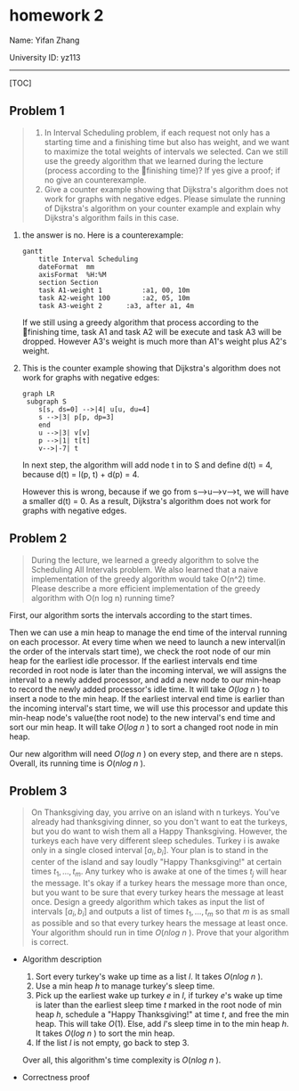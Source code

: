 # homework 2

Name: Yifan Zhang

University ID: yz113

---

[TOC]

## Problem 1

> 1. In Interval Scheduling problem, if each request not only has a starting time and a finishing time but also has weight, and we want to maximize the total weights of intervals we selected. Can we still use the greedy algorithm that we learned during the lecture (process according to the finishing time)? If yes give a proof; if no give an counterexample.
> 2. Give a counter example showing that Dijkstra's algorithm does not work for graphs with negative edges. Please simulate the running of Dijkstra's algorithm on your counter example and explain why Dijkstra's algorithm fails in this case.

1. the answer is no. Here is a counterexample:

   ```mermaid
   gantt
       title Interval Scheduling
       dateFormat  mm
       axisFormat  %H:%M
       section Section
       task A1-weight 1          :a1, 00, 10m
       task A2-weight 100		 :a2, 05, 10m
       task A3-weight 2		 :a3, after a1, 4m
   ```

   If we still using a greedy algorithm that process according to the finishing time, task A1 and task A2 will be execute and task A3 will be dropped. However A3's weight is much more than A1's weight plus A2's weight.

2. This is the counter example showing that Dijkstra's algorithm does not work for graphs with negative edges:

   ```mermaid
   graph LR
   	subgraph S
       s[s, ds=0] -->|4| u[u, du=4]
       s -->|3| p[p, dp=3]
       end
       u -->|3| v[v]
       p -->|1| t[t]
       v-->|-7| t
   ```

   In next step, the algorithm will add node t in to S and define d(t) = 4, because d(t) = l(p, t) + d(p) = 4.

   However this is wrong, because if we go from s-->u-->v-->t, we will have a smaller d(t) = 0. As a result, Dijkstra's algorithm does not work for graphs with negative edges.

## Problem 2

>During the lecture, we learned a greedy algorithm to solve the Scheduling All Intervals problem. We also learned that a naive implementation of the greedy algorithm would take O(n^2) time. Please describe a more efficient implementation of the greedy algorithm with O(n log n) running time?

First, our algorithm sorts the intervals according to the start times. 

Then we can use a min heap to manage the end time of the interval running on each processor. At every time when we need to launch a new interval(in the order of the intervals start time), we check the root node of our min heap for the earliest idle processor. If the earliest intervals end time recorded in root node is later than the incoming interval, we will assigns the interval to a newly added processor, and add a new node to our min-heap to record the newly added processor's idle time. It will take $O(log~n~)$ to insert a node to the min heap. If the earliest interval end time is earlier than the incoming interval's start time, we will use this processor and update this min-heap node's value(the root node) to the new interval's end time and sort our min heap. It will take $O(log~n~)$ to sort a changed root node in min heap.

Our new algorithm will need $O(log~n~)$ on every step, and there are n steps. Overall, its running time is $O(nlog~n~)$.

## Problem 3

> On Thanksgiving day, you arrive on an island with n turkeys. You've already had thanksgiving dinner, so you don't want to eat the turkeys, but you do want to wish them all a Happy Thanksgiving.
> However, the turkeys each have very different sleep schedules. Turkey i is awake only in a single closed interval $[a_{i}, b_{i}]$. Your plan is to stand in the center of the island and say loudly "Happy Thanksgiving!" at certain times $t_{1},... ,t_{m}$. Any turkey who is awake at one of the times $t_{j}$ will hear the message. It's okay if a turkey hears the message more than once, but you want to be sure that every turkey hears the message at least once.
> Design a greedy algorithm which takes as input the list of intervals $[a_{i}, b_{i}]$ and outputs a list of times $t_{1},..., t_{m}$ so that $m$ is as small as possible and so that every turkey hears the message at least once. Your algorithm should run in time $O(n log~n~)$. Prove that your algorithm is correct.

- Algorithm description

  1. Sort every turkey's wake up time as a list $l$. It takes $O(nlog~n~)$.
  2. Use a min heap $h$ to manage turkey's sleep time.
  3. Pick up the earliest wake up turkey $e$ in $l$, if turkey $e$'s wake up time is later than the earliest sleep time $t$ marked in the root node of min heap $h$, schedule a "Happy Thanksgiving!" at time $t$, and free the min heap. This will take $O(1)$. Else, add $l$'s sleep time in to the min heap $h$. It takes $O(log~n~)$ to sort the min heap.
  4. If the list $l$ is not empty, go back to step 3.

  Over all, this algorithm's time complexity is $O(nlog~n~)$.

- Correctness proof